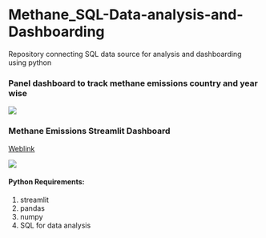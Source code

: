 # Methane_SQL-Data-analysis-and-Dashboarding
Repository connecting SQL data source for analysis and dashboarding using python

### Panel dashboard to track methane emissions country and year wise

<img src="Screenshot 2024-11-05 at 8.38.41 PM.png">

### Methane Emissions Streamlit Dashboard

[Weblink](https://methaneemissionsdash.streamlit.app/)

<img src="https://github.com/avikumart/Methane_SQL-Data-analysis-and-Dashboarding/blob/main/Images/Screenshot%202024-12-05%20at%208.01.55%E2%80%AFPM.png">

#### Python Requirements:
1. streamlit
2. pandas
3. numpy
4. SQL for data analysis
